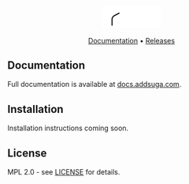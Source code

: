 <p align="center">
  <a href="https://app.addsuga.com">
    <img src="docs/logo/suga-dark.svg" width="120" alt="Suga Logo"/>
  </a>
</p>

<p align="center">
  <a href="https://docs.addsuga.com">Documentation</a> •
  <a href="https://github.com/nitrictech/suga/releases">Releases</a>
</p>

## Documentation

Full documentation is available at [docs.addsuga.com](https://docs.addsuga.com).

## Installation

Installation instructions coming soon.

## License

MPL 2.0 - see [LICENSE](LICENSE) for details.
